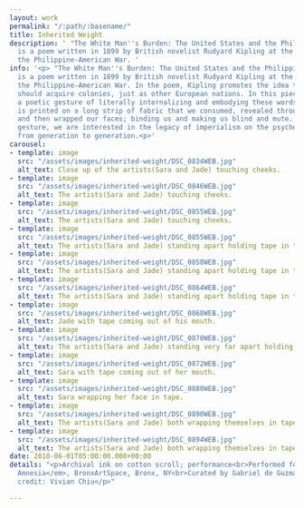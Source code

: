 ```yaml
---
layout: work
permalink: "/:path/:basename/"
title: Inherited Weight
description: ' "The White Man''s Burden: The United States and the Philippine Islands"
  is a poem written in 1899 by British novelist Rudyard Kipling at the beginning of
  the Philippine-American War. '
info: '<p> "The White Man''s Burden: The United States and the Philippine Islands"
  is a poem written in 1899 by British novelist Rudyard Kipling at the beginning of
  the Philippine-American War. In the poem, Kipling promotes the idea that the US
  should acquire colonies, just as other European nations. In this piece, we performed
  a poetic gesture of literally internalizing and embodying these words. The poem
  is printed on a long strip of fabric that we consumed, revealed through our mouths,
  and then wrapped our faces; binding us and making us blind and mute. Through this
  gesture, we are interested in the legacy of imperialism on the psyche and body,
  from generation to generation.<p>'
carousel:
- template: image
  src: "/assets/images/inherited-weight/DSC_0834WEB.jpg"
  alt_text: Close up of the artists(Sara and Jade) touching cheeks.
- template: image
  src: "/assets/images/inherited-weight/DSC_0846WEB.jpg"
  alt_text: The artists(Sara and Jade) touching cheeks.
- template: image
  src: "/assets/images/inherited-weight/DSC_0855WEB.jpg"
  alt_text: The artists(Sara and Jade) touching cheeks.
- template: image
  src: "/assets/images/inherited-weight/DSC_0855WEB.jpg"
  alt_text: The artists(Sara and Jade) standing apart holding tape in their mouths.
- template: image
  src: "/assets/images/inherited-weight/DSC_0858WEB.jpg"
  alt_text: The artists(Sara and Jade) standing apart holding tape in their mouths.
- template: image
  src: "/assets/images/inherited-weight/DSC_0864WEB.jpg"
  alt_text: The artists(Sara and Jade) standing apart holding tape in their mouths.
- template: image
  src: "/assets/images/inherited-weight/DSC_0868WEB.jpg"
  alt_text: Jade with tape coming out of his mouth.
- template: image
  src: "/assets/images/inherited-weight/DSC_0870WEB.jpg"
  alt_text: The artists(Sara and Jade) standing very far apart holding tape in their mouths.
- template: image
  src: "/assets/images/inherited-weight/DSC_0872WEB.jpg"
  alt_text: Sara with tape coming out of her mouth.
- template: image
  src: "/assets/images/inherited-weight/DSC_0880WEB.jpg"
  alt_text: Sara wrapping her face in tape.
- template: image
  src: "/assets/images/inherited-weight/DSC_0890WEB.jpg"
  alt_text: The artists(Sara and Jade) both wrapping themselves in tape.
- template: image
  src: "/assets/images/inherited-weight/DSC_0894WEB.jpg"
  alt_text: The artists(Sara and Jade) both wrapping themselves in tape.
date: 2018-06-01T05:00:00.000+00:00
details: "<p>Archival ink on cotton scroll; performance<br>Performed for <em>Historical
  Amnesia</em>, BronxArtSpace, Bronx, NY<br>Curated by Gabriel de Guzman<br>Photo
  credit: Vivian Chiu</p>"

---
```

